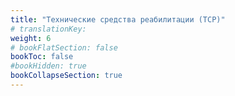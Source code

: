 ```yaml
---
title: "Технические средства реабилитации (ТСР)"
# translationKey: 
weight: 6
# bookFlatSection: false
bookToc: false
#bookHidden: true
bookCollapseSection: true
---
```

